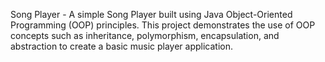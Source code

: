 Song Player -
A simple Song Player built using Java Object-Oriented Programming (OOP) principles. This project demonstrates the use of OOP concepts such as inheritance, polymorphism, encapsulation, and abstraction to create a basic music player application.
